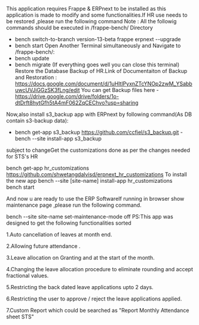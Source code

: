 This application requires Frappe & ERPnext to be installed as this application is made to modify and some functionalities.If HR use needs to be restored ,please run the following command
Note : All the followig commands should be executed in /frappe-bench/ Directory

  - bench switch-to-branch version-13-beta frappe erpnext --upgrade
  - bench start
  Open Another Terminal simultaneously and Navigate to /frappe-bench/:
  - bench update
  - bench migrate
  (If everything goes well you can close this terminal)
  Restore the Database Backup of HR.Link of Documentaiton of Backup and Restoration : https://docs.google.com/document/d/1uHltlPyxnZTcYNOp2zwM_YSabbuwcUVJiGGzSK3fLng/edit
  You can get Backup files here - https://drive.google.com/drive/folders/1o-dtDrft8hytGfh5tA4mF062ZqCEChvo?usp=sharing
  
  Now,also install s3_backup app with ERPnext by following command(As DB contain s3-backup data):
  - bench get-app s3_backup https://github.com/ccfiel/s3_backup.git
  -bench --site install-app s3_backup

subject to changeGet the customizations done as per the changes needed for STS's HR
	
  bench get-app hr_customizations https://github.com/shwetangdalvisd/erpnext_hr_customizations
  To install the new app
    bench --site [site-name] install-app hr_customizations	
    bench start

And now u are ready to use the ERP SoftwareIf running in browser show maintenance page ,please run the following command.
	
  bench --site site-name set-maintenance-mode off
  PS:This app was designed to get the following functionalities sorted
 
  1.Auto cancellation of leaves at month end.
  
  2.Allowing future attendance .
  
  3.Leave allocation on Granting and at the start of the month.
  
  4.Changing the leave allocation procedure to eliminate rounding and accept fractional values.
  
  5.Restricting the back dated leave applications upto 2 days.
  
  6.Restricting the user to approve / reject the leave applications applied.
  
  7.Custom Report which could be searched as "Report Monthly Attendance sheet STS"
